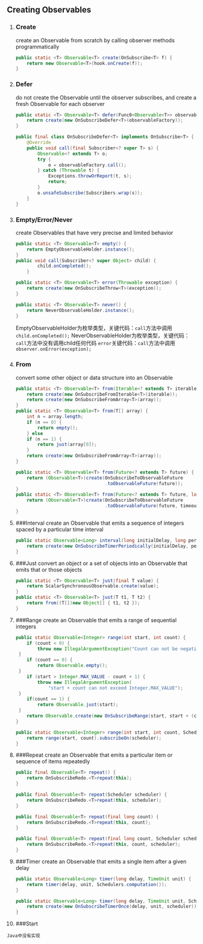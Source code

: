 ## Creating Observables

1. ### Create

   create an Observable from scratch by calling observer methods programmatically

   ```java
   public static <T> Observable<T> create(OnSubscribe<T> f) {
       return new Observable<T>(hook.onCreate(f));
   }
   ```

2. ### Defer

   do not create the Observable until the observer subscribes, and create a fresh Observable for each observer

   ```java
   public static <T> Observable<T> defer(Func0<Observable<T>> observableFactory) {
       return create(new OnSubscribeDefer<T>(observableFactory));
   }

   public final class OnSubscribeDefer<T> implements OnSubscribe<T> {
       @Override
       public void call(final Subscriber<? super T> s) {
           Observable<? extends T> o;
           try {
               o = observableFactory.call();
           } catch (Throwable t) {
               Exceptions.throwOrReport(t, s);
               return;
           }
           o.unsafeSubscribe(Subscribers.wrap(s));
       }  
   }
   ```

3. ### Empty/Error/Never

   create Observables that have very precise and limited behavior

   ```java
   public static <T> Observable<T> empty() {
       return EmptyObservableHolder.instance();
   }
   public void call(Subscriber<? super Object> child) {
           child.onCompleted();
       }

   public static <T> Observable<T> error(Throwable exception) {
       return create(new OnSubscribeThrow<T>(exception));
   }

   public static <T> Observable<T> never() {
       return NeverObservableHolder.instance();
   }
   ```
   EmptyObservableHolder为枚举类型，关键代码：`call`方法中调用`child.onCompleted();`
   NeverObservableHolder为枚举类型，关键代码：`call`方法中没有调用child任何代码
   `error`关键代码：`call`方法中调用`observer.onError(exception);`

4. ### From
   convert some other object or data structure into an Observable

   ```java
   public static <T> Observable<T> from(Iterable<? extends T> iterable) {
       return create(new OnSubscribeFromIterable<T>(iterable));
       return create(new OnSubscribeFromArray<T>(array));
   }
   public static <T> Observable<T> from(T[] array) {
       int n = array.length;
       if (n == 0) {
           return empty();
       } else
       if (n == 1) {
           return just(array[0]);
       }
       return create(new OnSubscribeFromArray<T>(array));
   }

   public static <T> Observable<T> from(Future<? extends T> future) {
       return (Observable<T>)create(OnSubscribeToObservableFuture
                                    .toObservableFuture(future));
   }
   public static <T> Observable<T> from(Future<? extends T> future, long timeout, TimeUnit unit) {
       return (Observable<T>)create(OnSubscribeToObservableFuture
                                    .toObservableFuture(future, timeout, unit));
   }
   ```

5. ###Interval
   create an Observable that emits a sequence of integers spaced by a particular time interval

   ```java
   public static Observable<Long> interval(long initialDelay, long period, TimeUnit unit, Scheduler scheduler) {
       return create(new OnSubscribeTimerPeriodically(initialDelay, period, unit, scheduler));
   }
   ```

6. ###Just
   convert an object or a set of objects into an Observable that emits that or those objects

   ```java
   public static <T> Observable<T> just(final T value) {
       return ScalarSynchronousObservable.create(value);
   }
   public static <T> Observable<T> just(T t1, T t2) {
       return from((T[])new Object[] { t1, t2 });
   }
   ```

7. ###Range
   create an Observable that emits a range of sequential integers

   ```java
   public static Observable<Integer> range(int start, int count) {
       if (count < 0) {
           throw new IllegalArgumentException("Count can not be negative");
   	}
       if (count == 0) {
           return Observable.empty();
   	}
       if (start > Integer.MAX_VALUE - count + 1) {
           throw new IllegalArgumentException(
               "start + count can not exceed Integer.MAX_VALUE");
   	}
       if(count == 1) {
           return Observable.just(start);
   	}
       return Observable.create(new OnSubscribeRange(start, start + (count - 1)));
   }

   public static Observable<Integer> range(int start, int count, Scheduler scheduler) {
       return range(start, count).subscribeOn(scheduler);
   }
   ```

8. ###Repeat
   create an Observable that emits a particular item or sequence of items repeatedly

   ```java
   public final Observable<T> repeat() {
       return OnSubscribeRedo.<T>repeat(this);
   }

   public final Observable<T> repeat(Scheduler scheduler) {
       return OnSubscribeRedo.<T>repeat(this, scheduler);
   }

   public final Observable<T> repeat(final long count) {
       return OnSubscribeRedo.<T>repeat(this, count);
   }

   public final Observable<T> repeat(final long count, Scheduler scheduler) {
       return OnSubscribeRedo.<T>repeat(this, count, scheduler);
   }
   ```

9. ###Timer
   create an Observable that emits a single item after a given delay

   ```java
   public static Observable<Long> timer(long delay, TimeUnit unit) {
       return timer(delay, unit, Schedulers.computation());
   }

   public static Observable<Long> timer(long delay, TimeUnit unit, Scheduler scheduler) {
       return create(new OnSubscribeTimerOnce(delay, unit, scheduler));
   }
   ```

10. ###Start

   `Java中没有实现`


